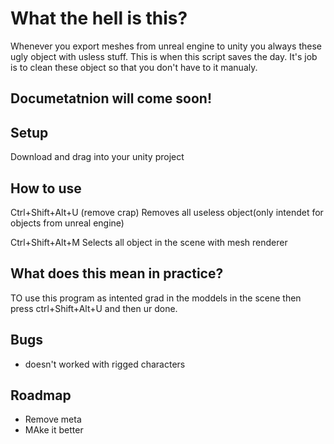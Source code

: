 # What the hell is this?
Whenever you export meshes from unreal engine to unity you always these ugly object with usless stuff.
This is when this script saves the day. It's job is to clean these object so that you don't have to it manualy.

## Documetatnion will come soon!

## Setup
Download and drag into your unity project

## How to use
Ctrl+Shift+Alt+U (remove crap)
Removes all useless object(only intendet for objects from unreal engine)

Ctrl+Shift+Alt+M
Selects all object in the scene with mesh renderer

## What does this mean in practice?
TO use this program as intented grad in the moddels in the scene then press ctrl+Shift+Alt+U and then ur done.

## Bugs
- doesn't worked with rigged characters

## Roadmap
- Remove meta
- MAke it better
